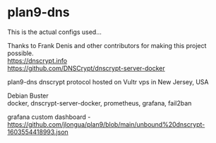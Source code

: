# plan9-dns

This is the actual configs used...

Thanks to Frank Denis and other contributors for making this project possible.\
https://dnscrypt.info
\
https://github.com/DNSCrypt/dnscrypt-server-docker

plan9-dns dnscrypt protocol
hosted on Vultr vps in New Jersey, USA

Debian Buster\
docker, dnscrypt-server-docker, prometheus, grafana, fail2ban

grafana custom dashboard - https://github.com/jlongua/plan9/blob/main/unbound%20dnscrypt-1603554418993.json
